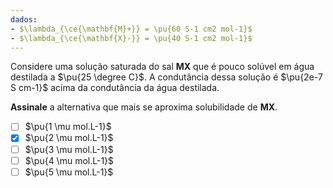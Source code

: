 ```yaml
---
dados:
- $\lambda_{\ce{\mathbf{M}+}} = \pu{60 S-1 cm2 mol-1}$
- $\lambda_{\ce{\mathbf{X}-}} = \pu{40 S-1 cm2 mol-1}$
---
```

Considere uma solução saturada do sal **MX** que é pouco solúvel em água destilada a $\pu{25 \degree C}$. A condutância dessa solução é $\pu{2e-7 S cm-1}$ acima da condutância da água destilada. 

**Assinale** a alternativa que mais se aproxima solubilidade de **MX**.

- [ ] $\pu{1 \mu mol.L-1}$
- [x] $\pu{2 \mu mol.L-1}$
- [ ] $\pu{3 \mu mol.L-1}$
- [ ] $\pu{4 \mu mol.L-1}$
- [ ] $\pu{5 \mu mol.L-1}$